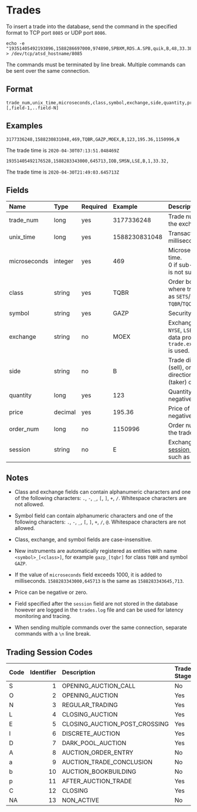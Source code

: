 # Trades

To insert a trade into the database, send the command in the specified format to TCP port `8085` or UDP port `8086`. 

```
echo -e "19351405492193896,1588286697000,974890,SPBXM,RDS.A.SPB,quik,B,48,33.38," > /dev/tcp/atsd_hostname/8085
```

The commands must be terminated by line break. Multiple commands can be sent over the same connection.

## Format

```
trade_num,unix_time,microseconds,class,symbol,exchange,side,quantity,price,order_num[,session][,field-1,..field-N]
```

## Examples

```
3177336248,1588230831048,469,TQBR,GAZP,MOEX,B,123,195.36,1150996,N
```

The trade time is `2020-04-30T07:13:51.048469Z`

```
19351405492176528,1588283343000,645713,IOB,SMSN,LSE,B,1,33.32,
```

The trade time is `2020-04-30T21:49:03.645713Z`

## Fields

|Name|Type|Required|Example|Description|
|:---|:---|:---|:---|:---|
|trade_num|long|yes|3177336248| Trade number assigned by the exchange.|
|unix_time|long|yes|1588230831048| Transaction time in UNIX milliseconds.|
|microseconds|integer|yes|469| Microsecond part of the trade time. <br>0 if sub-millisecond precision is not supported by exchange.|
|class|string|yes|TQBR| Order book system identifier where trade is executed such as `SETS`/`SEAQ`/`IOB` for LSE or `TQBR`/`TQCB`/`CETS` for MOEX.|
|symbol|string|yes|GAZP| Security symbol.|
|exchange|string|no|MOEX| Exchange [identifier](https://www.iso20022.org/market-identifier-codes), such as `NYSE`, `LSE`, `MOEX`, or a market data provider name. If empty, `trade.exchange.default.value` is used.|
|side|string|no|B| Trade direction: `B` (buy), `S` (sell), or empty, based on the direction of the initiating (taker) order.|
|quantity|long|yes|123| Quantity in the trade. Non-negative.|
|price|decimal|yes|195.36| Price of the trade. Can be negative.|
|order_num|long|no|1150996| Order number which initiated the trade (taker).|
|session|string|no|E| Exchange-specific [trading session and auction code](#trading-session-codes), such as `N` or `O`.|

## Notes

* Class and exchange fields can contain alphanumeric characters and one of the following characters: `.`, `-`, `_`, `[`, `]`, `+`, `/`. Whitespace characters are not allowed.

* Symbol field can contain alphanumeric characters and one of the following characters: `.`, `-`, `_`, `[`, `]`, `+`, `/`, `@`. Whitespace characters are not allowed.

* Class, exchange, and symbol fields are case-insensitive.

* New instruments are automatically registered as entities with name `<symbol>_[<class>]`, for example `gazp_[tqbr]` for class `TQBR` and symbol `GAZP`.

* If the value of `microseconds` field exceeds 1000, it is added to milliseconds. `1588283343000,645713` is the same as `1588283343645,713`.

* Price can be negative or zero.

* Field specified after the `session` field are not stored in the database however are logged in the `trades.log` file and can be used for latency monitoring and tracing.

* When sending multiple commands over the same connection, separate commands with a `\n` line break.

## Trading Session Codes

| Code | Identifier | Description | Trade Stage |
|:---|---:|:---|---|
| S | 1 | OPENING_AUCTION_CALL | No |
| O | 2 | OPENING_AUCTION | Yes |
| N | 3 | REGULAR_TRADING | Yes |
| L | 4 | CLOSING_AUCTION | Yes |
| E | 5 | CLOSING_AUCTION_POST_CROSSING | Yes |
| I | 6 | DISCRETE_AUCTION | Yes |
| D | 7 | DARK_POOL_AUCTION | Yes |
| A | 8 | AUCTION_ORDER_ENTRY | No |
| a | 9 | AUCTION_TRADE_CONCLUSION | No |
| b | 10 | AUCTION_BOOKBUILDING | No |
| p | 11 | AFTER_AUCTION_TRADE | Yes |
| C | 12 | CLOSING | Yes |
| NA | 13 | NON_ACTIVE | No |
